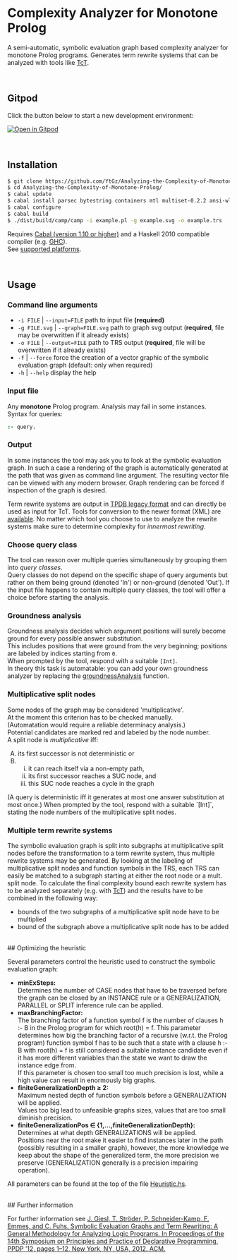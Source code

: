 # Complexity Analyzer for Monotone Prolog

A semi-automatic, symbolic evaluation graph based complexity analyzer for monotone Prolog programs. Generates term rewrite systems that can be analyzed with tools like [TcT](http://cl-informatik.uibk.ac.at/software/tct/).

<br>

## Gitpod

Click the button below to start a new development environment:

[![Open in Gitpod](https://gitpod.io/button/open-in-gitpod.svg)](https://gitpod.io/#https://github.com/YtGz/Analyzing-the-Complexity-of-Monotone-Prolog)

<br>

## Installation

```bash
$ git clone https://github.com/YtGz/Analyzing-the-Complexity-of-Monotone-Prolog.git
$ cd Analyzing-the-Complexity-of-Monotone-Prolog/
$ cabal update
$ cabal install parsec bytestring containers mtl multiset-0.2.2 ansi-wl-pprint array union-find-array diagrams-svg diagrams-lib diagrams-contrib SVGFonts MissingH rosezipper monad-extras monad-supply lens template-haskell file-embed
$ cabal configure
$ cabal build
$ ./dist/build/camp/camp -i example.pl -g example.svg -o example.trs
```
Requires [Cabal (version 1.10 or higher)](https://www.haskell.org/cabal/download.html) and a Haskell 2010 compatible compiler (e.g. [GHC](https://www.haskell.org/ghc/)).  
See [supported platforms](https://ghc.haskell.org/trac/ghc/wiki/Platforms).


<br>

## Usage


### Command line arguments

- `-i FILE` | `--input=FILE` path to input file **(required)**
- `-g FILE.svg` | `--graph=FILE.svg` path to graph svg output (**required**, file may be overwritten if it already exists)
- `-o FILE` | `--output=FILE` path to TRS output (**required**, file will be overwritten if it already exists)
- `-f` | `--force` force the creation of a vector graphic of the symbolic evaluation graph (default: only when required)
- `-h` | `--help` display the help


### Input file

Any **monotone** Prolog program. Analysis may fail in some instances.  
Syntax for queries:
```prolog
:- query.
```


### Output
In some instances the tool may ask you to look at the symbolic evaluation graph. In such a case a rendering of the graph is automatically generated at the path that was given as command line argument. The resulting vector file can be viewed with any modern browser. Graph rendering can be forced if inspection of the graph is desired.

Term rewrite systems are output in [TPDB legacy format](https://www.lri.fr/~marche/tpdb/format.html) and can directly be used as input for TcT. Tools for conversion to the newer format (XML) are [available](http://www.termination-portal.org/wiki/TPDB#Tools). No matter which tool you choose to use to analyze the rewrite systems make sure to determine complexity for *innermost rewriting*.


### Choose query class

The tool can reason over multiple queries simultaneously by grouping them into *query classes*.  
Query classes do not depend on the specific shape of query arguments but rather on them being ground (denoted 'In') or non-ground (denoted 'Out'). If the input file happens to contain multiple query classes, the tool will offer a choice before starting the analysis.


### Groundness analysis

Groundness analysis decides which argument positions will surely become ground for every possible answer substitution.  
This includes positions that were ground from the very beginning; positions are labeled by indices starting from `0`.  
When prompted by the tool, respond with a suitable `[Int]`.  
In theory this task is automatable: you can add your own groundness analyzer by replacing the [groundnessAnalysis](https://github.com/YtGz/Analyzing-the-Complexity-of-Monotone-Prolog/blob/f5e5d77af556c254ccc2f6893a269c15560a5d4b/src/SymbolicEvaluationGraphs/InferenceRules.hs#L254-L285) function.

### Multiplicative split nodes

Some nodes of the graph may be considered 'multiplicative'.  
At the moment this criterion has to be checked manually.  
(Automatation would require a reliable determinacy analysis.)  
Potential candidates are marked red and labeled by the node number.  
A split node is *multiplicative* iff:  
<ol type="A">
  <li>its first successor is not deterministic or</li>
  <li>
    <ol type="i">
      <li>it can reach itself via a non-empty path,</li>  
      <li>its first successor reaches a SUC node, and</li>  
      <li>this SUC node reaches a cycle in the graph</li>
    </ol>
  </li>
</ol>
(A query is deterministic iff it generates at most one answer substitution at most once.)  
When prompted by the tool, respond with a suitable `[Int]`, stating the node numbers of the multiplicative split nodes.


### Multiple term rewrite systems

The symbolic evaluation graph is split into subgraphs at multiplicative split nodes before the transformation to a term rewrite system, thus multiple rewrite systems may be generated. By looking at the labeling of multiplicative split nodes and function symbols in the TRS, each TRS can easily be matched to a subgraph starting at either the root node or a mult. split node. To calculate the final complexity bound each rewrite system has to be analyzed separately (e.g. with [TcT](http://cl-informatik.uibk.ac.at/software/tct/)) and the results have to be combined in the following way:
- bounds of the two subgraphs of a multiplicative split node have to be multiplied
- bound of the subgraph above a multiplicative split node has to be added


<br>
## Optimizing the heuristic

Several parameters control the heuristic used to construct the symbolic evaluation graph:
- **minExSteps:**  
Determines the number of CASE nodes that have to be traversed before the graph can be closed by an INSTANCE rule or a GENERALIZATION, PARALLEL or SPLIT inference rule can be applied.
- **maxBranchingFactor:**  
The branching factor of a function symbol f is the number of clauses h :- B in the Prolog program for which root(h) = f. This parameter determines how big the branching factor of a recursive (w.r.t. the Prolog program) function symbol f has to be such that a state with a clause h :- B with root(h) = f is still considered a suitable instance candidate even if it has more different variables than the state we want to draw the instance edge from.  
If this parameter is chosen too small too much precision is lost, while a high value can result in enormously big graphs.
- **finiteGeneralizationDepth ≥ 2:**  
Maximum nested depth of function symbols before a GENERALIZATION will be applied.  
Values too big lead to unfeasible graphs sizes, values that are too small diminish precision.
- **finiteGeneralizationPos ∈ {1,...,finiteGeneralizationDepth}:**  
Determines at what depth GENERALIZATIONS will be applied.  
Positions near the root make it easier to find instances later in the path (possibly resulting in a smaller graph), however, the more knowledge we keep about the shape of the generalized term, the more precision we preserve (GENERALIZATION generally is a precision impairing operation).  

All parameters can be found at the top of the file [Heuristic.hs](src/SymbolicEvaluationGraphs/Heuristic.hs).


<br>
## Further information

For further information see [J. Giesl, T. Ströder, P. Schneider-Kamp, F. Emmes, and C. Fuhs. Symbolic Evaluation Graphs and Term Rewriting: A General Methodology for Analyzing Logic Programs. In Proceedings of the 14th Symposium on Principles and Practice of Declarative Programming, PPDP ’12, pages 1–12, New York, NY, USA, 2012. ACM.](http://verify.rwth-aachen.de/giesl/papers/PPDP12.pdf)
